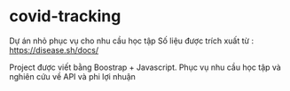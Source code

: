 # covid-tracking
Dự án nhỏ phục vụ cho nhu cầu học tập
Số liệu được trích xuất từ : https://disease.sh/docs/

Project được viết bằng Boostrap + Javascript. Phục vụ nhu cầu học tập và nghiên cứu về API và phi lợi nhuận
